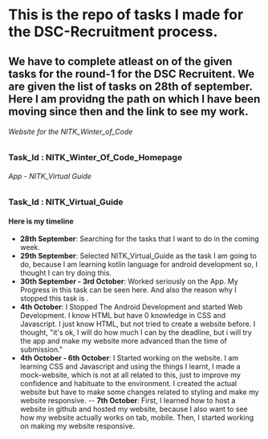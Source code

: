 # This is the repo of tasks I made for the DSC-Recruitment process.

## We have to complete atleast on of the given tasks for the round-1 for the DSC Recruitent. We are given the list of tasks on 28th of september. Here I am providng the path on which I have been moving since then and the link to see my work. 

###### _Website for the NITK_Winter_of_Code_
### Task_Id : NITK_Winter_Of_Code_Homepage 

###### _App - NITK_Virtual Guide_
### Task_Id : NITK_Virtual_Guide

#### Here is my timeline

- **28th September**: Searching for the tasks that I want to do in the coming week.
- **29th September**: Selected NITK_Virtual_Guide as the task I am going to do, because I am learning kotlin language for android development so, I thought I can try doing this.
- **30th September - 3rd October**: Worked seriously on the App. My Progress in this task can be seen here. And also the reason why I stopped this task is .
- **4th October**: I Stopped The Android Development and started Web Development. I know HTML but have 0 knowledge in CSS and Javascript. I just know HTML, but not tried to create a website before. I thought, "it's ok, I will do how much I can by the deadline, but i will try the app and make my website more advanced than the time of submission."
- **4th October - 6th October**: I Started working on the website. I am learning CSS and Javascript and using the things I learnt, I made a mock-website, which is not at all related to this, just to improve my confidence and habituate to the environment. I created the actual website but have to make some changes related to styling and make my website responsive.
-- **7th October**: First, I learned how to host a website in github and hosted my website, because I also want to see how my website actually works on tab, mobile. Then, I started working on making my website responsive.
